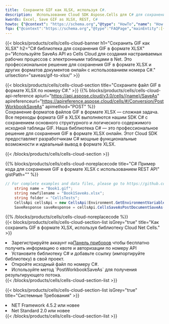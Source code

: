```yaml
---
title:  Сохраните GIF как XLSX, используя C#.
description:  Использование Cloud SDK Aspose.Cells для C# для сохранения файла формата GIF в формате XLSX.
kwords: Excel, Save GIF as XLSX, REST, C#
howto: {"@context": "https://schema.org","@type": "HowTo","name": "How to save GIF as XLSX using the Cells Cloud Net library.","description": "How to save GIF as XLSX using the Cells Cloud Net library.","image": {"@type": "ImageObject"},"url": "/net/saveas/gif-to-xlsx/","step": [{ "@type": "HowToStep","name": "How to save GIF as XLSX using the Cells Cloud Net library. step 1", "image": {"@type": "ImageObject",},"url": "/net/saveas/gif-to-xlsx/","text": "Register an account at <a href='https://dashboard.aspose.cloud/'>Dashboard</a> to get free API quota & authorization details",},{ "@type": "HowToStep","name": "How to save GIF as XLSX using the Cells Cloud Net library. step 1", "image": {"@type": "ImageObject",},"url": "/net/saveas/gif-to-xlsx/","text": "Install C# library and add the reference (import the library) to your project.",},{ "@type": "HowToStep","name": "How to save GIF as XLSX using the Cells Cloud Net library. step 1", "image": {"@type": "ImageObject",},"url": "/net/saveas/gif-to-xlsx/","text": "Open the source file in C#",},{ "@type": "HowToStep","name": "How to save GIF as XLSX using the Cells Cloud Net library. step 1", "image": {"@type": "ImageObject",},"url": "/net/saveas/gif-to-xlsx/","text": "Use the `PostWorkbookSaveAs` method to retrieve the resulting stream.",}, ],"supply": {"@type": "HowToSupply","name": "document"},"tool": [{"@type": "HowToTool","name": "Visual Studio, Visual Studio Code, Rider"},{"@type": "HowToTool","name": "Aspose Cells"}],"totalTime": "PT6M"}
fqa: {"@context":"https://schema.org","@type":"FAQPage","mainEntity":[{"@type":"Question","name":"Why save file as other formats file in C# using REST API?","acceptedAnswer":{"@type":"Answer","text":"Documents are encoded in many ways, and some files may be incompatible with the software you use. To open and read such files, just save them as appropriate file formats.<br/><ol><li>Install .NET SDK and add the reference (import the library) to your project.</li><li>Open the source file in C# using REST API.</li><li>Call the PostWorkbookSaveAsRequest() method, passing an output filename with required extension.</li><li>Get the result of save as a separate file.</li></ol>"}},{"@type":"Question","name":"What file formats can I save as with your C# library?","acceptedAnswer":{"@type":"Answer","text":"We support a variety of file formats for conversion using .NET library, including XLSX, Excel, xls , PDF, CSV, HTML, Markdown, XML, PNG, JPG, TIFF, Json, TXT and many more."}},{"@type":"Question","name":"What is the maximum allowed file size for conversion using this .NET library?","acceptedAnswer":{"@type":"Answer","text":"There are no file size limits for format conversions using .NET library."}}]}
---
```

{{< blocks/products/cells/cells-cloud-banner h1="Сохранить GIF как XLSX" h2="C# библиотека для сохранения GIF в формате XLSX" p="Используйте SaveAs API из Cells Cloud для создания настраиваемых рабочих процессов с электронными таблицами в Net. Это профессиональное решение для сохранения GIF в формате XLSX и других форматов документов онлайн с использованием номера C#." urlsection="saveas/gif-to-xlsx/" >}}

{{< blocks/products/cells/cells-cloud-section title="Сохраните файл GIF в формате XLSX по номеру C#." >}}
{{% blocks/products/cells/cells-cloud-api-reference apiurl="https://api.aspose.cloud/v3.0/cells/{name}/SaveAs" apireferenceurl="https://apireference.aspose.cloud/cells/#/Conversion/PostWorkbookSaveAs" apimethod="POST" %}}
<br/>
Сохранение форматов файлов GIF в формате XLSX — сложная задача. Все переходы формата GIF в XLSX выполняются нашим SDK C# с сохранением основного структурного и логического содержимого исходной таблицы GIF. Наша библиотека C# — это профессиональное решение для сохранения GIF в формате XLSX онлайн. Этот Cloud SDK предоставляет разработчикам C# мощные функциональные возможности и идеальный вывод в формате XLSX.

{{< /blocks/products/cells/cells-cloud-section >}}

{{% blocks/products/cells/cells-cloud-noreplacecode title="C# Пример кода для сохранения GIF в формате XLSX с использованием REST API" gistPath="" %}}
  
```cs
// For complete examples and data files, please go to https://github.com/aspose-cells-cloud/aspose-cells-cloud-dotnet/
    string name = "Book1.gif";
    string newfilename = "Book1SaveAs.xlsx";
    string folder = "CellsTests";
    CellsApi cellsApi = new CellsApi(Environment.GetEnvironmentVariable("ProductClientId"), Environment.GetEnvironmentVariable("ProductClientSecret"));
    SaveResponse saveResponse = cellsApi.CellsSaveAsPostDocumentSaveAs(name, null, newfilename, null,null,folder);
```
  
{{% /blocks/products/cells/cells-cloud-noreplacecode %}}
<br/>
{{< blocks/products/cells/cells-cloud-section-list isGrey="true" title="Как сохранить GIF в формате XLSX, используя библиотеку Cloud Net Cells." >}}
<li> Зарегистрируйте аккаунт на<a href="https://dashboard.aspose.cloud/">Панель приборов</a> чтобы бесплатно получить информацию о квоте и авторизации по номеру API</li>
<li>Установите библиотеку C# и добавьте ссылку (импортируйте библиотеку) в свой проект.</li>
<li>Откройте исходный файл по номеру C#.</li>
<li>Используйте метод `PostWorkbookSaveAs` для получения результирующего потока.</li>
{{< /blocks/products/cells/cells-cloud-section-list >}}

{{< blocks/products/cells/cells-cloud-section-list isGrey="true" title="Системные Требования" >}}
<li>NET Framework 4.5.2 или новее</li>
<li>Net Standard 2.0 или новее</li>
{{< /blocks/products/cells/cells-cloud-section-list >}}
